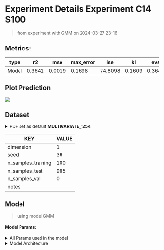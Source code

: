 # Experiment Details Experiment C14 S100
> from experiment with GMM
> on 2024-03-27 23-16
## Metrics:
                                                                   
| type  | r2     | mse    | max_error | ise     | kl     | evs    |
|-------|--------|--------|-----------|---------|--------|--------|
| Model | 0.3641 | 0.0019 | 0.1698    | 74.8098 | 0.1609 | 0.3645 |
                                                                   
## Plot Prediction

<img src="/Users/duccio/Documents/GitHub/Gaussian-Mixture-Neural-Network/script/utils/../../result/GMM/ab757d Experiment C14 
S100/pdf_ab757d.png">

## Dataset

<details><summary>PDF set as default <b>MULTIVARIATE_1254</b></summary>

#### Dimension 1
                                      
| type        | rate | weight |      |
|-------------|------|--------|------|
| exponential | 1    | 0.2    |      |
| logistic    | 4    | 0.8    | 0.25 |
| logistic    | 5.5  | 0.7    | 0.3  |
| exponential | -1   | 0.25   | -10  |
                                      
</details>
                              
| KEY                | VALUE |
|--------------------|-------|
| dimension          | 1     |
| seed               | 36    |
| n_samples_training | 100   |
| n_samples_test     | 985   |
| n_samples_val      | 0     |
| notes              |       |
                              
## Model
> using model GMM
#### Model Params:
<details><summary>All Params used in the model </summary>

                         
| KEY          | VALUE  |
|--------------|--------|
| n_components | 4      |
| n_init       | 11     |
| max_iter     | 684    |
| init_params  | kmeans |
| random_state | 69     |
                         
</details>

<details><summary>Model Architecture </summary>

GaussianMixture(max_iter=684, n_components=4, n_init=11, random_state=69)
</details>

